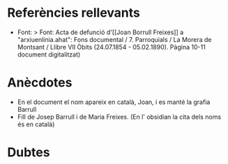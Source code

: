 # Referències rellevants

- Font: > Font: Acta de defunció d'[[Joan Borrull Freixes]] a "arxiuenlinia.ahat": Fons documental / 7. Parroquials / La Morera de Montsant / Llibre VII Òbits (24.07.1854 - 05.02.1890). Pàgina 10-11 document digitalitzat)

# Anècdotes
-  En el document el nom apareix en català, Joan, i es manté la grafia Barrull
-  Fill de Josep Barrull i de Maria Freixes. (En l' obsidian la cita dels noms és en català)
 
# Dubtes